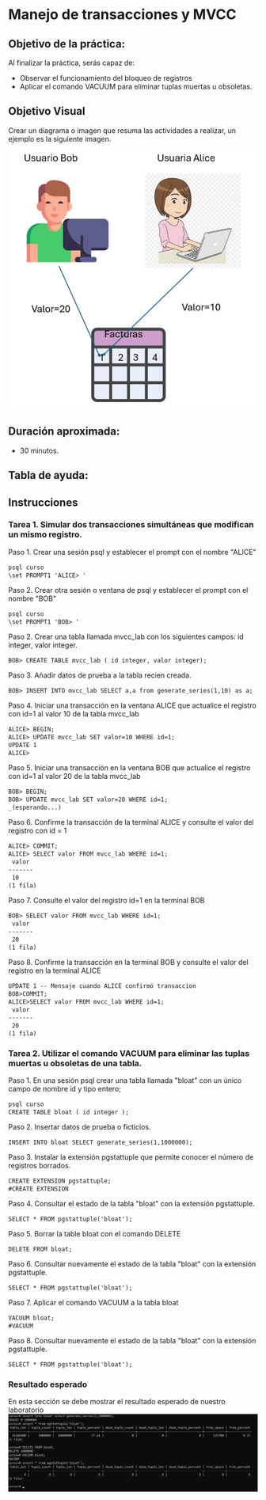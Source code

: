 # Manejo de transacciones y MVCC

## Objetivo de la práctica:
Al finalizar la práctica, serás capaz de:
- Observar el funcionamiento del bloqueo de registros
- Aplicar el comando VACUUM para eliminar tuplas muertas u obsoletas.

## Objetivo Visual 
Crear un diagrama o imagen que resuma las actividades a realizar, un ejemplo es la siguiente imagen. 

![diagrama1](../images/lab3/img1.png)

## Duración aproximada:
- 30 minutos.

## Tabla de ayuda:

## Instrucciones 
<!-- Proporciona pasos detallados sobre cómo configurar y administrar sistemas, implementar soluciones de software, realizar pruebas de seguridad, o cualquier otro escenario práctico relevante para el campo de la tecnología de la información -->
### Tarea 1. Simular dos transacciones simultáneas que modifican un mismo registro.

Paso 1.  Crear una sesión psql y establecer el prompt con el nombre "ALICE"
```shell
psql curso 
\set PROMPT1 'ALICE> '
```
Paso 2.  Crear otra sesión o ventana de psql y establecer el prompt con el nombre "BOB"
```shell
psql curso
\set PROMPT1 'BOB> '
```

Paso 2. Crear una tabla llamada mvcc_lab con los siguientes campos: id integer, valor integer.
```shell 
BOB> CREATE TABLE mvcc_lab ( id integer, valor integer);
```

Paso 3. Añadir datos de prueba a la tabla recien creada.
```shell 
BOB> INSERT INTO mvcc_lab SELECT a,a from generate_series(1,10) as a;
```

Paso 4. Iniciar una transacción en la ventana ALICE que actualice el registro con id=1 al valor 10 de la tabla mvcc_lab
```shell 
ALICE> BEGIN;
ALICE> UPDATE mvcc_lab SET valor=10 WHERE id=1;
UPDATE 1
ALICE>
```
Paso 5. Iniciar una transacción en la ventana BOB que actualice el registro con id=1 al valor 20 de la tabla mvcc_lab
```shell 
BOB> BEGIN;
BOB> UPDATE mvcc_lab SET valor=20 WHERE id=1;
_(esperando...)
```
Paso 6. Confirme la transacción de la terminal ALICE y consulte el valor del registro con id = 1
```shell 
ALICE> COMMIT;
ALICE> SELECT valor FROM mvcc_lab WHERE id=1;
 valor
-------
 10
(1 fila)
```
Paso 7. Consulte el valor del registro id=1 en la terminal BOB
```shell 
BOB> SELECT valor FROM mvcc_lab WHERE id=1;
 valor
-------
 20
(1 fila)
```
Paso 8. Confirme la transacción en la terminal BOB y consulte el valor del registro en la terminal ALICE
```shell 
UPDATE 1 -- Mensaje cuando ALICE confirmó transaccion
BOB>COMMIT;
ALICE>SELECT valor FROM mvcc_lab WHERE id=1;
 valor
-------
 20
(1 fila)

```

### Tarea 2. Utilizar el comando VACUUM para eliminar las tuplas muertas u obsoletas de una tabla.
Paso 1. En una sesión psql crear una tabla llamada "bloat" con un único campo de nombre id y tipo entero;
```shell 
psql curso
CREATE TABLE bloat ( id integer );
```
Paso 2. Insertar datos de prueba o ficticios.
```shell 
INSERT INTO bloat SELECT generate_series(1,1000000);
```
Paso 3. Instalar la extensión pgstattuple que permite conocer el número de registros borrados.
```shell 
CREATE EXTENSION pgstattuple;
#CREATE EXTENSION
```
Paso 4. Consultar el estado de la tabla "bloat" con la extensión pgstattuple.
```shell 
SELECT * FROM pgstattuple('bloat');
```
Paso 5. Borrar la table bloat con el comando DELETE
```shell 
DELETE FROM bloat;
```
Paso 6. Consultar nuevamente el estado de la tabla "bloat" con la extensión pgstattuple.
```shell 
SELECT * FROM pgstattuple('bloat');
```
Paso 7. Aplicar el comando VACUUM a la tabla bloat
```shell 
VACUUM bloat;
#VACUUM
```
Paso 8. Consultar nuevamente el estado de la tabla "bloat" con la extensión pgstattuple.
```shell 
SELECT * FROM pgstattuple('bloat');
```


### Resultado esperado
En esta sección se debe mostrar el resultado esperado de nuestro laboratorio
![imagen resultado](../images/lab3/img2.png)
